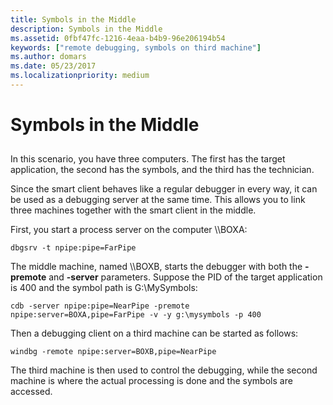 ```yaml
---
title: Symbols in the Middle
description: Symbols in the Middle
ms.assetid: 0fbf47fc-1216-4eaa-b4b9-96e206194b54
keywords: ["remote debugging, symbols on third machine"]
ms.author: domars
ms.date: 05/23/2017
ms.localizationpriority: medium
---
```


# Symbols in the Middle


## <span id="ddk_symbols_in_the_middle_dbg"></span><span id="DDK_SYMBOLS_IN_THE_MIDDLE_DBG"></span>


In this scenario, you have three computers. The first has the target application, the second has the symbols, and the third has the technician.

Since the smart client behaves like a regular debugger in every way, it can be used as a debugging server at the same time. This allows you to link three machines together with the smart client in the middle.

First, you start a process server on the computer \\\\BOXA:

```
dbgsrv -t npipe:pipe=FarPipe 
```

The middle machine, named \\\\BOXB, starts the debugger with both the **-premote** and **-server** parameters. Suppose the PID of the target application is 400 and the symbol path is G:\\MySymbols:

```
cdb -server npipe:pipe=NearPipe -premote npipe:server=BOXA,pipe=FarPipe -v -y g:\mysymbols -p 400 
```

Then a debugging client on a third machine can be started as follows:

```
windbg -remote npipe:server=BOXB,pipe=NearPipe 
```

The third machine is then used to control the debugging, while the second machine is where the actual processing is done and the symbols are accessed.

 

 






